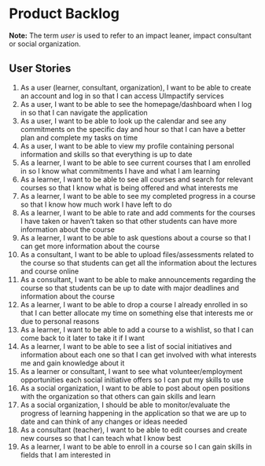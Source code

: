 # Product Backlog

**Note:** The term *user* is used to refer to an impact leaner, impact consultant or social organization.

## User Stories

1. As a user (learner, consultant, organization), I want to be able to create an account and log in so that I can access UImpactify services
2. As a user, I want to be able to see the homepage/dashboard when I log in so that I can navigate the application
3. As a user, I want to be able to look up the calendar and see any commitments on the specific day and hour so that I can have a better plan and complete my tasks on time
4. As a user, I want to be able to view my profile containing personal information and skills so that everything is up to date
5. As a learner, I want to be able to see current courses that I am enrolled in so I know what commitments I have and what I am learning
6. As a learner, I want to be able to see all courses and search for relevant courses so that I know what is being offered and what interests me
7. As a learner, I want to be able to see my completed progress in a course so that I know how much work I have left to do
8. As a learner, I want to be able to rate and add comments for the courses I have taken or haven’t taken so that other students can have more information about the course
9. As a learner, I want to be able to ask questions about a course so that I can get more information about the course
10. As a consultant, I want to be able to upload files/assessments related to the course so that students can get all the information about the lectures and course online
11. As a consultant, I want to be able to make announcements regarding the course so that students can be up to date with major deadlines and information about the course
12. As a learner, I want to be able to drop a course I already enrolled in so that I can better allocate my time on something else that interests me or due to personal reasons
13. As a learner, I want to be able to add a course to a wishlist, so that I can come back to it later to take it if I want
14. As a learner, I want to be able to see a list of social initiatives and information about each one so that I can get involved with what interests me and gain knowledge about it
15. As a learner or consultant, I want to see what volunteer/employment opportunities each social initiative offers so I can put my skills to use
16. As a social organization, I want to be able to post about open positions with the organization so that others can gain skills and learn
17. As a social organization, I should be able to monitor/evaluate the progress of learning happening in the application so that we are up to date and can think of any changes or ideas needed
18. As a consultant (teacher), I want to be able to edit courses and create new courses so that I can teach what I know best
19. As a learner, I want to be able to enroll in a course so I can gain skills in fields that I am interested in
